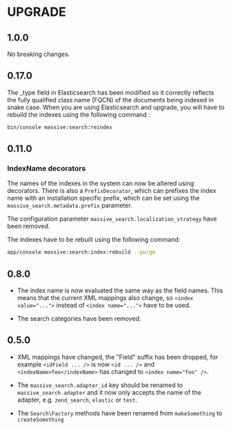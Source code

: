 # UPGRADE

## 1.0.0

No breaking changes.

## 0.17.0

The _type field in Elasticsearch has been modified so it correctly reflects the fully qualified
class name (FQCN) of the documents being indexed in snake case. When you are using Elasticsearch
and upgrade, you will have to rebuild the indexes using the following command :

```bash
bin/console massive:search:reindex
```

## 0.11.0

### IndexName decorators

The names of the indexes in the system can now be altered using decorators. There
is also a `PrefixDecorator`, which can prefixes the index name with an installation
specific prefix, which can be set using the `massive_search.metadata.prefix`
parameter.

The configuration parameter `massive_search.localization_strategy` have been removed.

The indexes have to be rebuilt using the following command:

```bash
app/console massive:search:index:rebuild --purge
```

## 0.8.0

- The index name is now evaluated the same way as the field names. This means
  that the current XML mappings also change, so ``<index value="...">`` instead
  of ``<index name="...">`` have to be used.

- The search categories have been removed.

## 0.5.0

- XML mappings have changed, the "Field" suffix has been dropped, for example
  ``<idField ... />`` is now ``<id ... />`` and ``<indexName>foo</indexName>``
  has changed to ``<index name="foo" />``.

- The `massive_search.adapter_id` key should be renamed to
  `massive_search.adapter` and it now only accepts the name of the adapter,
  e.g. `zend_search`, `elastic` or `test`.

- The `Search\Factory` methods have been renamed from `makeSomething` to
  `createSomething`
